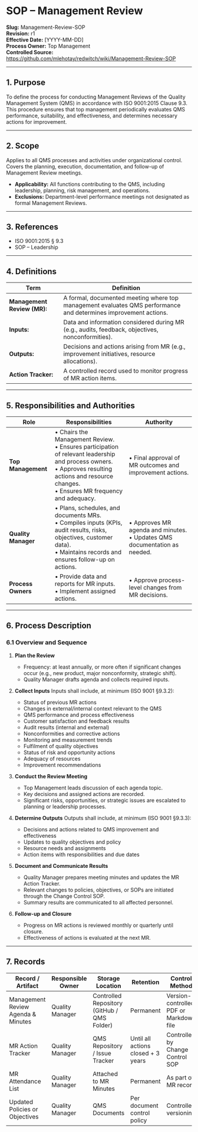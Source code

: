 # **SOP – Management Review**

**Slug:** Management-Review-SOP  
**Revision:** r1  
**Effective Date:** [YYYY-MM-DD]  
**Process Owner:** Top Management  
**Controlled Source:** https://github.com/mlehotay/redwitch/wiki/Management-Review-SOP  

---

## **1. Purpose**

To define the process for conducting Management Reviews of the Quality Management System (QMS) in accordance with ISO 9001:2015 Clause 9.3.
This procedure ensures that top management periodically evaluates QMS performance, suitability, and effectiveness, and determines necessary actions for improvement.

---

## **2. Scope**

Applies to all QMS processes and activities under organizational control.
Covers the planning, execution, documentation, and follow-up of Management Review meetings.

* **Applicability:** All functions contributing to the QMS, including leadership, planning, risk management, and operations.
* **Exclusions:** Department-level performance meetings not designated as formal Management Reviews.

---

## **3. References**

* ISO 9001:2015 § 9.3
* SOP – Leadership

---

## **4. Definitions**

| Term                        | Definition                                                                                                      |
| --------------------------- | --------------------------------------------------------------------------------------------------------------- |
| **Management Review (MR):** | A formal, documented meeting where top management evaluates QMS performance and determines improvement actions. |
| **Inputs:**                 | Data and information considered during MR (e.g., audits, feedback, objectives, nonconformities).                |
| **Outputs:**                | Decisions and actions arising from MR (e.g., improvement initiatives, resource allocations).                    |
| **Action Tracker:**         | A controlled record used to monitor progress of MR action items.                                                |

---

## **5. Responsibilities and Authorities**

| Role                | Responsibilities                                                                                                                                                                                    | Authority                                                                   |
| ------------------- | --------------------------------------------------------------------------------------------------------------------------------------------------------------------------------------------------- | --------------------------------------------------------------------------- |
| **Top Management**  | • Chairs the Management Review.<br>• Ensures participation of relevant leadership and process owners.<br>• Approves resulting actions and resource changes.<br>• Ensures MR frequency and adequacy. | • Final approval of MR outcomes and improvement actions.                    |
| **Quality Manager** | • Plans, schedules, and documents MRs.<br>• Compiles inputs (KPIs, audit results, risks, objectives, customer data).<br>• Maintains records and ensures follow-up on actions.                       | • Approves MR agenda and minutes.<br>• Updates QMS documentation as needed. |
| **Process Owners**  | • Provide data and reports for MR inputs.<br>• Implement assigned actions.                                                                                                                          | • Approve process-level changes from MR decisions.                          |

---

## **6. Process Description**

### **6.1 Overview and Sequence**

1. **Plan the Review**

   * Frequency: at least annually, or more often if significant changes occur (e.g., new product, major nonconformity, strategic shift).
   * Quality Manager drafts agenda and collects required inputs.

2. **Collect Inputs**
   Inputs shall include, at minimum (ISO 9001 §9.3.2):

   * Status of previous MR actions
   * Changes in external/internal context relevant to the QMS
   * QMS performance and process effectiveness
   * Customer satisfaction and feedback results
   * Audit results (internal and external)
   * Nonconformities and corrective actions
   * Monitoring and measurement trends
   * Fulfilment of quality objectives
   * Status of risk and opportunity actions
   * Adequacy of resources
   * Improvement recommendations

3. **Conduct the Review Meeting**

   * Top Management leads discussion of each agenda topic.
   * Key decisions and assigned actions are recorded.
   * Significant risks, opportunities, or strategic issues are escalated to planning or leadership processes.

4. **Determine Outputs**
   Outputs shall include, at minimum (ISO 9001 §9.3.3):

   * Decisions and actions related to QMS improvement and effectiveness
   * Updates to quality objectives and policy
   * Resource needs and assignments
   * Action items with responsibilities and due dates

5. **Document and Communicate Results**

   * Quality Manager prepares meeting minutes and updates the MR Action Tracker.
   * Relevant changes to policies, objectives, or SOPs are initiated through the Change Control SOP.
   * Summary results are communicated to all affected personnel.

6. **Follow-up and Closure**

   * Progress on MR actions is reviewed monthly or quarterly until closure.
   * Effectiveness of actions is evaluated at the next MR.

---

## **7. Records**

| Record / Artifact                  | Responsible Owner | Storage Location                            | Retention                          | Control Method                          |
| ---------------------------------- | ----------------- | ------------------------------------------- | ---------------------------------- | --------------------------------------- |
| Management Review Agenda & Minutes | Quality Manager   | Controlled Repository (GitHub / QMS Folder) | Permanent                          | Version-controlled PDF or Markdown file |
| MR Action Tracker                  | Quality Manager   | QMS Repository / Issue Tracker              | Until all actions closed + 3 years | Controlled by Change Control SOP        |
| MR Attendance List                 | Quality Manager   | Attached to MR Minutes                      | Permanent                          | As part of MR record                    |
| Updated Policies or Objectives     | Quality Manager   | QMS Documents                               | Per document control policy        | Controlled versioning                   |
